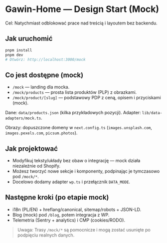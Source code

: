 # Gawin-Home — Design Start (Mock)

Cel: Natychmiast odblokować prace nad treścią i layoutem bez backendu.

## Jak uruchomić

```bash
pnpm install
pnpm dev
# Otwórz: http://localhost:3000/mock
```

## Co jest dostępne (mock)
- `/mock` — landing dla mocka.
- `/mock/products` — prosta lista produktów (PLP) z obrazkami.
- `/mock/product/[slug]` — podstawowy PDP z ceną, opisem i przyciskami (mock).

Dane: `data/products.json` (kilka przykładowych pozycji). Adapter: `lib/data-adapters/mock.ts`.

Obrazy: dopuszczone domeny w `next.config.ts` (`images.unsplash.com`, `images.pexels.com`, `picsum.photos`).

## Jak projektować
- Modyfikuj teksty/układy bez obaw o integrację — mock działa niezależnie od Shopify.
- Możesz tworzyć nowe sekcje i komponenty, podpinając je tymczasowo pod `/mock/*`.
- Docelowo dodamy adapter `wp.ts` i przełącznik `DATA_MODE`.

## Następne kroki (po etapie mock)
- i18n (PL/EN) + hreflang/canonical, sitemap/robots + JSON-LD.
- Blog (mock) pod `/blog`, potem integracja z WP.
- Telemetria (Sentry + analytics) i CMP (cookies/RODO).

> Uwaga: Trasy `/mock/*` są pomocnicze i mogą zostać usunięte po podpięciu realnych danych.

